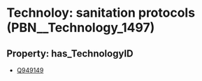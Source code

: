 # Technoloy: __sanitation protocols__ (PBN__Technology_1497)

## Property: has_TechnologyID

* [Q949149](Q949149)

